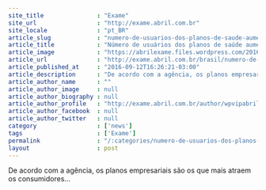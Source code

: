 ```yaml
---
site_title               : "Exame"
site_url                 : "http://exame.abril.com.br"
site_locale              : "pt_BR"
article_slug             : "numero-de-usuarios-dos-planos-de-saude-aumenta-em-agosto"
article_title            : "Número de usuários dos planos de saúde aumenta em agosto"
article_image            : "https://abrilexame.files.wordpress.com/2016/09/size_960_16_9_abr0096081520131.jpg?quality=70&strip=all&w=960"
article_url              : "http://exame.abril.com.br/brasil/numero-de-usuarios-dos-planos-de-saude-aumenta-em-agosto/"
article_published_at     : "2016-09-12T16:26:21-03:00"
article_description      : "De acordo com a agência, os planos empresariais são os que mais atraem os consumidores..."
article_author_name      : ""
article_author_image     : null
article_author_biography : null
article_author_profile   : "http://exame.abril.com.br/author/wpvipabril/"
article_author_facebook  : null
article_author_twitter   : null
category                 : ['news']
tags                     : ['Exame']
permalink                : "/:categories/numero-de-usuarios-dos-planos-de-saude-aumenta-em-agosto/"
layout                   : post
---
```


De acordo com a agência, os planos empresariais são os que mais atraem os consumidores...
